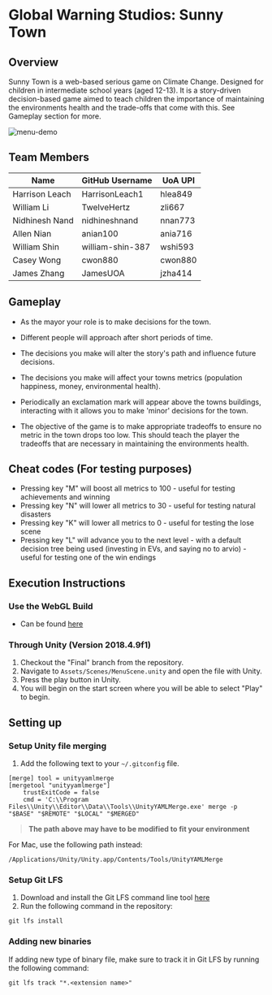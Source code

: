 # Global Warning Studios: Sunny Town

## Overview

Sunny Town is a web-based serious game on Climate Change. Designed for children in intermediate school years (aged 12-13). It is a story-driven decision-based game aimed to teach children the importance of maintaining the environments health and the trade-offs that come with this. See Gameplay section for more.

![menu-demo](https://user-images.githubusercontent.com/44953072/67239631-17103080-f4ac-11e9-9e88-98b57daf3b83.png)

## Team Members

| Name           | GitHub Username  | UoA UPI |
| -------------- | ---------------- | ------- |
| Harrison Leach | HarrisonLeach1   | hlea849 |
| William Li     | TwelveHertz      | zli667  |
| Nidhinesh Nand | nidhineshnand    | nnan773 |
| Allen Nian     | anian100         | ania716 |
| William Shin   | william-shin-387 | wshi593 |
| Casey Wong     | cwon880          | cwon880 |
| James Zhang    | JamesUOA         | jzha414 |

## Gameplay

-   As the mayor your role is to make decisions for the town.
-   Different people will approach after short periods of time.
-   The decisions you make will alter the story's path and influence future decisions.
-   The decisions you make will affect your towns metrics (population happiness, money, environmental health).
-   Periodically an exclamation mark will appear above the towns buildings, interacting with it
    allows you to make 'minor' decisions for the town.

-   The objective of the game is to make appropriate tradeoffs to ensure no metric in the town drops too low.
    This should teach the player the tradeoffs that are necessary in maintaining the environments health.

## Cheat codes (For testing purposes)

-   Pressing key "M" will boost all metrics to 100 - useful for testing achievements and winning
-   Pressing key "N" will lower all metrics to 30 - useful for testing natural disasters
-   Pressing key "K" will lower all metrics to 0 - useful for testing the lose scene
-   Pressing key "L" will advance you to the next level - with a default decision tree being used (investing in EVs, and saying no to arvio) - useful for testing one of the win endings

## Execution Instructions

### Use the WebGL Build

-   Can be found [here](https://global-warning.s3-ap-southeast-2.amazonaws.com/index.html)

### Through Unity (Version 2018.4.9f1)

1. Checkout the "Final" branch from the repository.
2. Navigate to `Assets/Scenes/MenuScene.unity` and open the file with Unity.
3. Press the play button in Unity.
4. You will begin on the start screen where you will be able to select "Play" to begin.

## Setting up

### Setup Unity file merging

1. Add the following text to your `~/.gitconfig` file.

```
[merge] tool = unityyamlmerge
[mergetool "unityyamlmerge"]
    trustExitCode = false
    cmd = 'C:\\Program Files\\Unity\\Editor\\Data\\Tools\\UnityYAMLMerge.exe' merge -p "$BASE" "$REMOTE" "$LOCAL" "$MERGED"
```

> **The path above may have to be modified to fit your environment**

For Mac, use the following path instead:

```
/Applications/Unity/Unity.app/Contents/Tools/UnityYAMLMerge
```

### Setup Git LFS

1. Download and install the Git LFS command line tool [here](https://git-lfs.github.com/)
2. Run the following command in the repository:

```
git lfs install
```

### Adding new binaries

If adding new type of binary file, make sure to track it in Git LFS by running the following command:

```
git lfs track "*.<extension name>"
```
